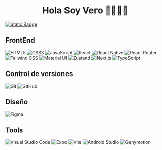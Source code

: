 <h1 align="center">Hola Soy Vero 👋🏽👋🏽</h1>




<a href="https://www.linkedin.com/in/veronica-campero-frontend/" target="_blank">
  <img alt="Static Badge" src="https://img.shields.io/badge/https%3A%2F%2Fwww.linkedin.com%2Fin%2Fveronica-campero-frontend%2F?style=flat-square&label=Vero&labelColor=blue&color=white">
</a>

<h2>FrontEnd</h2>

![HTML5](https://img.shields.io/badge/HTML5-E34F26?style=for-the-badge&logo=html5&logoColor=white)
![CSS3](https://img.shields.io/badge/CSS3-1572B6?style=for-the-badge&logo=css3&logoColor=white)
![JavaScript](https://img.shields.io/badge/JavaScript-F7DF1E?style=for-the-badge&logo=javascript&logoColor=black)
![React](https://img.shields.io/badge/React-20232A?style=for-the-badge&logo=react&logoColor=61DAFB)
![React Native](https://img.shields.io/badge/React_Native-20232A?style=for-the-badge&logo=react&logoColor=61DAFB)
![React Router](https://img.shields.io/badge/React_Router-CA4245?style=for-the-badge&logo=react-router&logoColor=white)
![Tailwind CSS](https://img.shields.io/badge/TailwindCSS-38B2AC?style=for-the-badge&logo=tailwind-css&logoColor=white)
![Material UI](https://img.shields.io/badge/Material--UI-0081CB?style=for-the-badge&logo=material-ui&logoColor=white)
![Zustand](https://img.shields.io/badge/Zustand-000000?style=for-the-badge&logo=Zustand&logoColor=white)
![Next.js](https://img.shields.io/badge/Next.js-000000?style=for-the-badge&logo=next.js&logoColor=white)
![TypeScript](https://img.shields.io/badge/TypeScript-007ACC?style=for-the-badge&logo=typescript&logoColor=white)

<h2>Control de versiones</h2>

![Git](https://img.shields.io/badge/Git-F05032?style=for-the-badge&logo=git&logoColor=white)
![GitHub](https://img.shields.io/badge/GitHub-181717?style=for-the-badge&logo=github&logoColor=white)

<h2>Diseño</h2>

![Figma](https://img.shields.io/badge/Figma-F24E1E?style=for-the-badge&logo=figma&logoColor=white)

<h2>Tools</h2>

![Visual Studio Code](https://img.shields.io/badge/VSCode-0078D4?style=for-the-badge&logo=visual-studio-code&logoColor=white)
![Expo](https://img.shields.io/badge/Expo-000020?style=for-the-badge&logo=expo&logoColor=white)
![Vite](https://img.shields.io/badge/Vite-646CFF?style=for-the-badge&logo=vite&logoColor=white)
![Android Studio](https://img.shields.io/badge/Android%20Studio-3DDC84?style=for-the-badge&logo=android-studio&logoColor=white)
![Genymotion](https://img.shields.io/badge/Genymotion-E73C3E?style=for-the-badge&logo=genymotion&logoColor=white)




